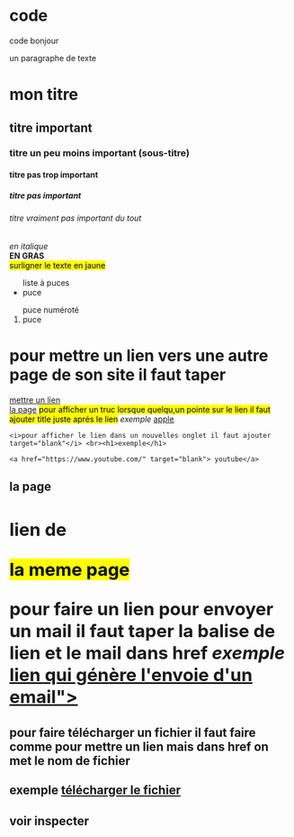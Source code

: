 # code
code bonjour
<!DOCTYPE html>
<html>
<head>
	<meta charset="utf-8">
	<meta name="viewport" content="width=device-width, initial-scale=1">
	<title>code</title>
</head>
<body>
<!--le contenu-->
<p>un paragraphe de texte</p>
<h1>mon titre</h1>
<h2>titre important</h2>
<h3>titre un peu moins important (sous-titre)</h3>
<h4>titre pas trop important</h4>
<h5>titre pas important</h5>
<h6>titre vraiment pas important du tout</h6>
<em>en italique</em>
<br>
<strong>EN GRAS</strong>
<br>
<mark>surligner le texte en jaune</mark>
<br>
<ul>
liste à puces
     <li>puce</li>



</ul>
<ol>
	puce numéroté
	<li>puce</li>

</ol>

<h1>pour mettre un lien vers une autre page de son site il faut taper</h1>
<a href="la page"></a><ou si la page est sur un autre dossier il faut
 dossier/le nom de la page
 exemple
 <br>
<a href="https://orpaz.fr">mettre un lien</a>
<div class="lien dans la meme page"> <a href="#meme page">la page</a>
	<mark>pour afficher un truc lorsque  quelqu,un pointe sur le lien 
	il faut ajouter title  juste aprés le lien</mark>
	<em>exemple</em>
	<a href="https://www.apple.com/fr" title="salut">apple</a>

	<i>pour afficher le lien dans un nouvelles onglet il faut ajouter 
	target="blank"</i> <br><h1>exemple</h1>

	<a href="https://www.youtube.com/" target="blank"> youtube</a>

 <h2><id="meme page " >la page<h2>
 	<title>la meme page</title>
 	<p>lien de</p>
 	<mark>la meme page</mark>
 	<section class="mail"><p>pour faire un lien pour envoyer un mail il faut taper
 		la balise de lien et le mail dans href <em>exemple</em>
 		<a href="mailto:"mingstrea7@gmail.com">lien qui génère l'envoie d'un email"></a></p></section>		
 		<h4>pour faire télécharger un fichier il faut faire comme pour mettre un lien mais dans href on met le nom de fichier</h4>
 		<strong>exemple</strong>
 		<a href="vs projet">télécharger le fichier</a>


  </div>

<h2>voir inspecter</h2>

</body>
</html>
